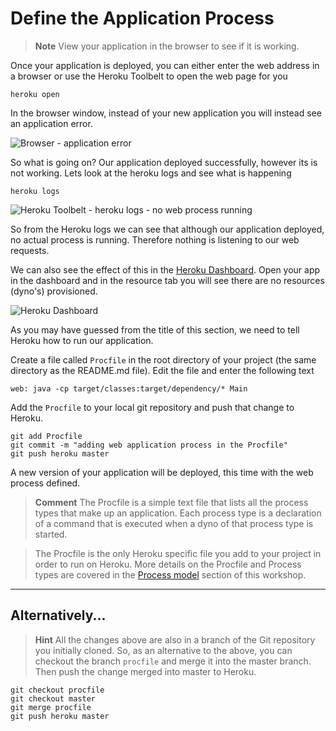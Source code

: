 # Define the Application Process 

> **Note** View your application in the browser to see if it is working.

  Once your application is deployed, you can either enter the web address in a browser or use the Heroku Toolbelt to open the web page for you
  
    heroku open 

  In the browser window, instead of your new application you will instead see an application error.
  
![Browser - application error](../images/heroku-app-error.png)

  So what is going on?  Our application deployed successfully, however its is not working.  Lets look at the heroku logs and see what is happening
  
    heroku logs 

![Heroku Toolbelt - heroku logs - no web process running](../images/heroku-toolbelt-logs-no-web-process-running.png)

  So from the Heroku logs we can see that although our application deployed, no actual process is running.  Therefore nothing is listening to our web requests.
  
  We can also see the effect of this in the [Heroku Dashboard](https://dashboard.heroku.com/).  Open your app in the dashboard and in the resource tab you will see there are no resources (dyno's) provisioned.
  
![Heroku Dashboard](../images/heroku-dashboard-no-dynos.png)

 As you may have guessed from the title of this section, we need to tell Heroku how to run our application.
 
 Create a file called `Procfile` in the root directory of your project (the same directory as the README.md file).  Edit the file and enter the following text
 
    web: java -cp target/classes:target/dependency/* Main

  Add the `Procfile` to your local git repository and push that change to Heroku.

    git add Procfile
    git commit -m "adding web application process in the Procfile"
    git push heroku master 

  A new version of your application will be deployed, this time with the web process defined.


> **Comment** The Procfile is a simple text file that lists all the process types that make up an application. Each process type is a declaration of a command that is executed when a dyno of that process type is started.

> The Procfile is the only Heroku specific file you add to your project in order to run on Heroku.  More details on the Procfile and Process types are covered in the [Process model](../process-model) section of this workshop.

---

## Alternatively...

> **Hint** All the changes above are also in a branch of the Git repository you initially cloned.  So, as an alternative to the above, you can checkout the branch `procfile` and merge it into the master branch.  Then push the change merged into master to Heroku.

    git checkout procfile 
    git checkout master
    git merge procfile
    git push heroku master

